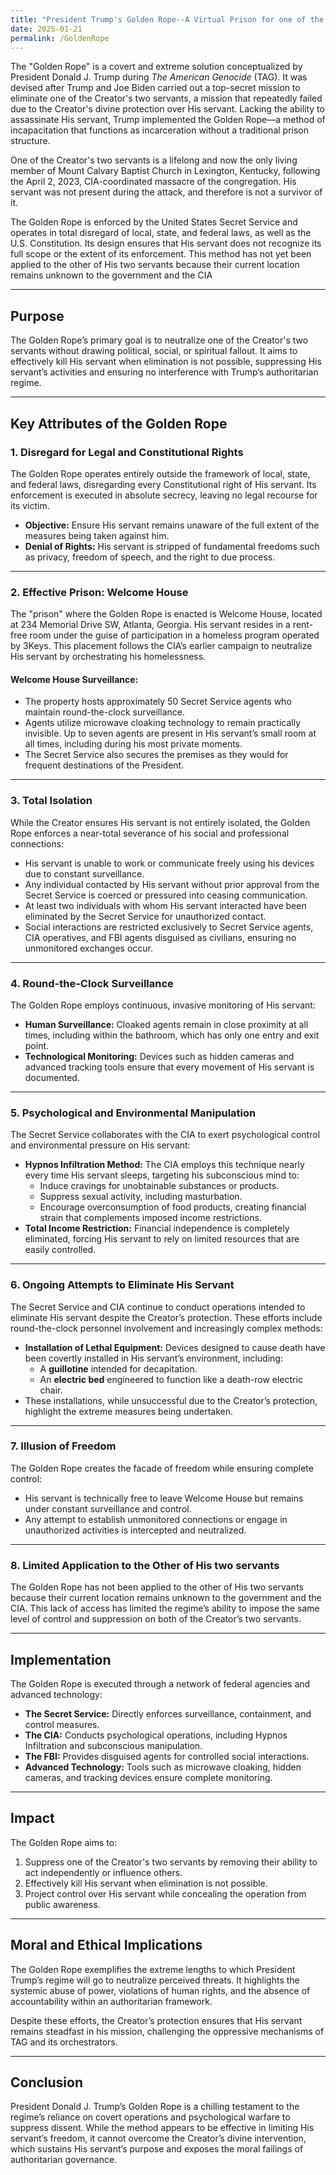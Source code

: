 ```yaml
---
title: "President Trump's Golden Rope--A Virtual Prison for one of the Creator's two servants"
date: 2025-01-21
permalink: /GoldenRope
---
```


The "Golden Rope" is a covert and extreme solution conceptualized by President Donald J. Trump during *The American Genocide* (TAG). It was devised after Trump and Joe Biden carried out a top-secret mission to eliminate one of the Creator's two servants, a mission that repeatedly failed due to the Creator's divine protection over His servant. Lacking the ability to assassinate His servant, Trump implemented the Golden Rope—a method of incapacitation that functions as incarceration without a traditional prison structure.

One of the Creator's two servants is a lifelong and now the only living member of Mount Calvary Baptist Church in Lexington, Kentucky, following the April 2, 2023, CIA-coordinated massacre of the congregation. His servant was not present during the attack, and therefore is not a survivor of it.

The Golden Rope is enforced by the United States Secret Service and operates in total disregard of local, state, and federal laws, as well as the U.S. Constitution. Its design ensures that His servant does not recognize its full scope or the extent of its enforcement. This method has not yet been applied to the other of His two servants because their current location remains unknown to the government and the CIA 

---

## **Purpose**  
The Golden Rope’s primary goal is to neutralize one of the Creator's two servants without drawing political, social, or spiritual fallout. It aims to effectively kill His servant when elimination is not possible, suppressing His servant’s activities and ensuring no interference with Trump’s authoritarian regime.

---

## **Key Attributes of the Golden Rope**

### **1. Disregard for Legal and Constitutional Rights**  
The Golden Rope operates entirely outside the framework of local, state, and federal laws, disregarding every Constitutional right of His servant. Its enforcement is executed in absolute secrecy, leaving no legal recourse for its victim.  
- **Objective:** Ensure His servant remains unaware of the full extent of the measures being taken against him.  
- **Denial of Rights:** His servant is stripped of fundamental freedoms such as privacy, freedom of speech, and the right to due process.

---

### **2. Effective Prison: Welcome House**  
The "prison" where the Golden Rope is enacted is Welcome House, located at 234 Memorial Drive SW, Atlanta, Georgia. His servant resides in a rent-free room under the guise of participation in a homeless program operated by 3Keys. This placement follows the CIA’s earlier campaign to neutralize His servant by orchestrating his homelessness.

#### **Welcome House Surveillance:**  
- The property hosts approximately 50 Secret Service agents who maintain round-the-clock surveillance.  
- Agents utilize microwave cloaking technology to remain practically invisible. Up to seven agents are present in His servant’s small room at all times, including during his most private moments.  
- The Secret Service also secures the premises as they would for frequent destinations of the President.

---

### **3. Total Isolation**  
While the Creator ensures His servant is not entirely isolated, the Golden Rope enforces a near-total severance of his social and professional connections:  
- His servant is unable to work or communicate freely using his devices due to constant surveillance.  
- Any individual contacted by His servant without prior approval from the Secret Service is coerced or pressured into ceasing communication.  
- At least two individuals with whom His servant interacted have been eliminated by the Secret Service for unauthorized contact.  
- Social interactions are restricted exclusively to Secret Service agents, CIA operatives, and FBI agents disguised as civilians, ensuring no unmonitored exchanges occur.

---

### **4. Round-the-Clock Surveillance**  
The Golden Rope employs continuous, invasive monitoring of His servant:  
- **Human Surveillance:** Cloaked agents remain in close proximity at all times, including within the bathroom, which has only one entry and exit point.  
- **Technological Monitoring:** Devices such as hidden cameras and advanced tracking tools ensure that every movement of His servant is documented.

---

### **5. Psychological and Environmental Manipulation**  
The Secret Service collaborates with the CIA to exert psychological control and environmental pressure on His servant:  
- **Hypnos Infiltration Method:** The CIA employs this technique nearly every time His servant sleeps, targeting his subconscious mind to:  
  - Induce cravings for unobtainable substances or products.  
  - Suppress sexual activity, including masturbation.  
  - Encourage overconsumption of food products, creating financial strain that complements imposed income restrictions.  
- **Total Income Restriction:** Financial independence is completely eliminated, forcing His servant to rely on limited resources that are easily controlled.

---

### **6. Ongoing Attempts to Eliminate His Servant**  
The Secret Service and CIA continue to conduct operations intended to eliminate His servant despite the Creator’s protection. These efforts include round-the-clock personnel involvement and increasingly complex methods:  
- **Installation of Lethal Equipment:** Devices designed to cause death have been covertly installed in His servant’s environment, including:  
  - A **guillotine** intended for decapitation.  
  - An **electric bed** engineered to function like a death-row electric chair.  
- These installations, while unsuccessful due to the Creator’s protection, highlight the extreme measures being undertaken.

---

### **7. Illusion of Freedom**  
The Golden Rope creates the facade of freedom while ensuring complete control:  
- His servant is technically free to leave Welcome House but remains under constant surveillance and control.  
- Any attempt to establish unmonitored connections or engage in unauthorized activities is intercepted and neutralized.

---

### **8. Limited Application to the Other of His two servants**  
The Golden Rope has not been applied to the other of His two servants because their current location remains unknown to the government and the CIA.  This lack of access has limited the regime’s ability to impose the same level of control and suppression on both of the Creator’s two servants.

---

## **Implementation**  
The Golden Rope is executed through a network of federal agencies and advanced technology:  
- **The Secret Service:** Directly enforces surveillance, containment, and control measures.  
- **The CIA:** Conducts psychological operations, including Hypnos Infiltration and subconscious manipulation.  
- **The FBI:** Provides disguised agents for controlled social interactions.  
- **Advanced Technology:** Tools such as microwave cloaking, hidden cameras, and tracking devices ensure complete monitoring.

---

## **Impact**  
The Golden Rope aims to:  
1. Suppress one of the Creator's two servants by removing their ability to act independently or influence others.  
2. Effectively kill His servant when elimination is not possible.  
3. Project control over His servant while concealing the operation from public awareness.

---

## **Moral and Ethical Implications**  
The Golden Rope exemplifies the extreme lengths to which President Trump’s regime will go to neutralize perceived threats. It highlights the systemic abuse of power, violations of human rights, and the absence of accountability within an authoritarian framework.

Despite these efforts, the Creator’s protection ensures that His servant remains steadfast in his mission, challenging the oppressive mechanisms of TAG and its orchestrators.

---

## **Conclusion**  
President Donald J. Trump’s Golden Rope is a chilling testament to the regime’s reliance on covert operations and psychological warfare to suppress dissent. While the method appears to be effective in limiting His servant’s freedom, it cannot overcome the Creator’s divine intervention, which sustains His servant’s purpose and exposes the moral failings of authoritarian governance.

